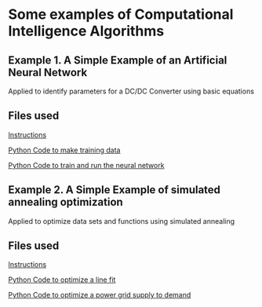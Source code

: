 # Some examples of Computational Intelligence Algorithms

## Example 1. A Simple Example of an Artificial Neural Network

Applied to identify parameters for a DC/DC Converter using basic equations

## Files used
[Instructions](nn/readme.md)

[Python Code to make training data](nn/makeTrainingdata.py)

[Python Code to train and run the neural network](nn/trainNN.py)

## Example 2. A Simple Example of simulated annealing optimization

Applied to optimize data sets and functions using simulated annealing

## Files used
[Instructions](sa/readme.md)

[Python Code to optimize a line fit](sa/sa_linefit.py)

[Python Code to optimize a power grid supply to demand](sa/sa_example.py)
